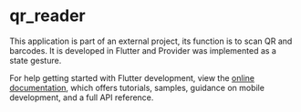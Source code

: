 # qr_reader

This application is part of an external project, its function is to scan QR and barcodes. It is developed in Flutter and Provider was implemented as a state gesture.

For help getting started with Flutter development, view the
[online documentation](https://docs.flutter.dev/), which offers tutorials,
samples, guidance on mobile development, and a full API reference.
